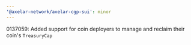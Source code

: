 ```yaml
---
'@axelar-network/axelar-cgp-sui': minor
---
```


0137059: Added support for coin deployers to manage and reclaim their coin's `TreasuryCap`
